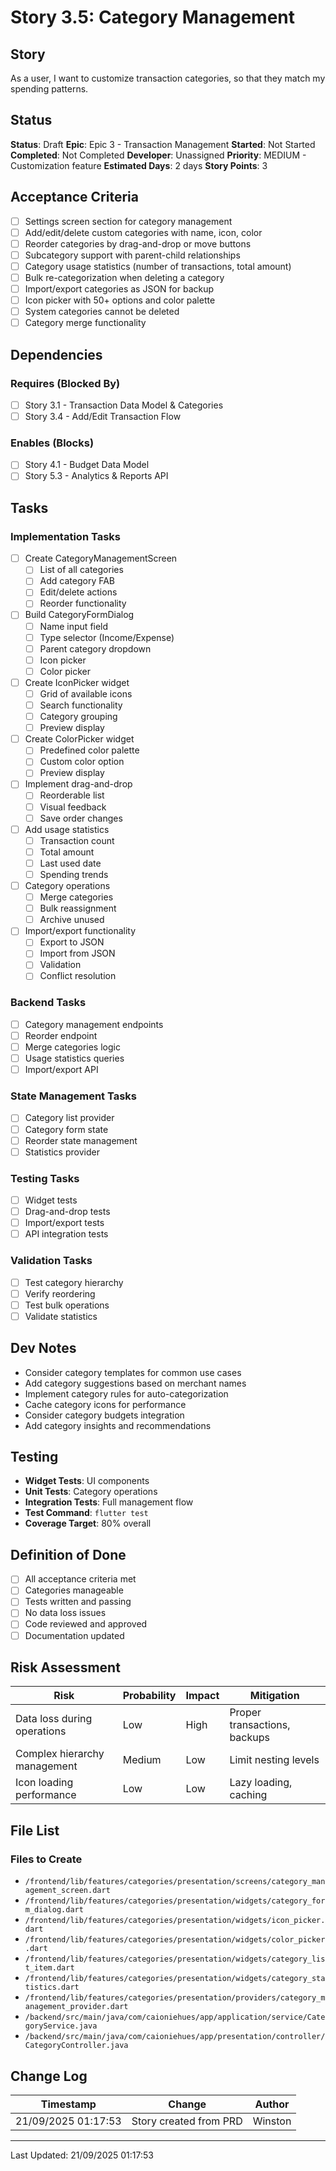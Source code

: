# Story 3.5: Category Management

## Story
As a user,
I want to customize transaction categories,
so that they match my spending patterns.

## Status
**Status**: Draft
**Epic**: Epic 3 - Transaction Management
**Started**: Not Started
**Completed**: Not Completed
**Developer**: Unassigned
**Priority**: MEDIUM - Customization feature
**Estimated Days**: 2 days
**Story Points**: 3

## Acceptance Criteria
- [ ] Settings screen section for category management
- [ ] Add/edit/delete custom categories with name, icon, color
- [ ] Reorder categories by drag-and-drop or move buttons
- [ ] Subcategory support with parent-child relationships
- [ ] Category usage statistics (number of transactions, total amount)
- [ ] Bulk re-categorization when deleting a category
- [ ] Import/export categories as JSON for backup
- [ ] Icon picker with 50+ options and color palette
- [ ] System categories cannot be deleted
- [ ] Category merge functionality

## Dependencies
### Requires (Blocked By)
- [ ] Story 3.1 - Transaction Data Model & Categories
- [ ] Story 3.4 - Add/Edit Transaction Flow

### Enables (Blocks)
- [ ] Story 4.1 - Budget Data Model
- [ ] Story 5.3 - Analytics & Reports API

## Tasks

### Implementation Tasks
- [ ] Create CategoryManagementScreen
  - [ ] List of all categories
  - [ ] Add category FAB
  - [ ] Edit/delete actions
  - [ ] Reorder functionality
- [ ] Build CategoryFormDialog
  - [ ] Name input field
  - [ ] Type selector (Income/Expense)
  - [ ] Parent category dropdown
  - [ ] Icon picker
  - [ ] Color picker
- [ ] Create IconPicker widget
  - [ ] Grid of available icons
  - [ ] Search functionality
  - [ ] Category grouping
  - [ ] Preview display
- [ ] Create ColorPicker widget
  - [ ] Predefined color palette
  - [ ] Custom color option
  - [ ] Preview display
- [ ] Implement drag-and-drop
  - [ ] Reorderable list
  - [ ] Visual feedback
  - [ ] Save order changes
- [ ] Add usage statistics
  - [ ] Transaction count
  - [ ] Total amount
  - [ ] Last used date
  - [ ] Spending trends
- [ ] Category operations
  - [ ] Merge categories
  - [ ] Bulk reassignment
  - [ ] Archive unused
- [ ] Import/export functionality
  - [ ] Export to JSON
  - [ ] Import from JSON
  - [ ] Validation
  - [ ] Conflict resolution

### Backend Tasks
- [ ] Category management endpoints
- [ ] Reorder endpoint
- [ ] Merge categories logic
- [ ] Usage statistics queries
- [ ] Import/export API

### State Management Tasks
- [ ] Category list provider
- [ ] Category form state
- [ ] Reorder state management
- [ ] Statistics provider

### Testing Tasks
- [ ] Widget tests
- [ ] Drag-and-drop tests
- [ ] Import/export tests
- [ ] API integration tests

### Validation Tasks
- [ ] Test category hierarchy
- [ ] Verify reordering
- [ ] Test bulk operations
- [ ] Validate statistics

## Dev Notes
- Consider category templates for common use cases
- Add category suggestions based on merchant names
- Implement category rules for auto-categorization
- Cache category icons for performance
- Consider category budgets integration
- Add category insights and recommendations

## Testing
- **Widget Tests**: UI components
- **Unit Tests**: Category operations
- **Integration Tests**: Full management flow
- **Test Command**: `flutter test`
- **Coverage Target**: 80% overall

## Definition of Done
- [ ] All acceptance criteria met
- [ ] Categories manageable
- [ ] Tests written and passing
- [ ] No data loss issues
- [ ] Code reviewed and approved
- [ ] Documentation updated

## Risk Assessment
| Risk | Probability | Impact | Mitigation |
|------|------------|--------|------------|
| Data loss during operations | Low | High | Proper transactions, backups |
| Complex hierarchy management | Medium | Low | Limit nesting levels |
| Icon loading performance | Low | Low | Lazy loading, caching |

## File List
### Files to Create
- `/frontend/lib/features/categories/presentation/screens/category_management_screen.dart`
- `/frontend/lib/features/categories/presentation/widgets/category_form_dialog.dart`
- `/frontend/lib/features/categories/presentation/widgets/icon_picker.dart`
- `/frontend/lib/features/categories/presentation/widgets/color_picker.dart`
- `/frontend/lib/features/categories/presentation/widgets/category_list_item.dart`
- `/frontend/lib/features/categories/presentation/widgets/category_statistics.dart`
- `/frontend/lib/features/categories/presentation/providers/category_management_provider.dart`
- `/backend/src/main/java/com/caioniehues/app/application/service/CategoryService.java`
- `/backend/src/main/java/com/caioniehues/app/presentation/controller/CategoryController.java`

## Change Log
| Timestamp | Change | Author |
|-----------|--------|---------|
| 21/09/2025 01:17:53 | Story created from PRD | Winston |

---
Last Updated: 21/09/2025 01:17:53